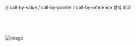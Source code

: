 // call-by-value / call-by-pointer / call-by-reference 방식 비교

</br></br></br>

![image](https://user-images.githubusercontent.com/61842827/195791667-cb30476e-dafc-4178-b85d-89c90b180b27.png)
